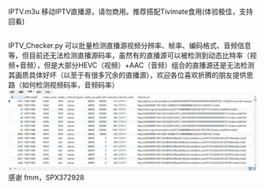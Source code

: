 IPTV.m3u 移动IPTV直播源，请勿商用。推荐搭配Tivimate食用(体验极佳，支持回看)
##
IPTV_Checker.py 可以批量检测直播源视频分辨率、帧率、编码格式、音频信息等，但目前还无法检测直播源码率，虽然有的直播源可以被检测到动态比特率（视频+音频），但是大部分HEVC（视频）+AAC（音频）组合的直播源还是无法检测其画质具体好坏（以至于有很多冗余的直播源），欢迎各位喜欢折腾的朋友提供思路（如何检测视频码率，音频码率）  
<img src="https://github.com/yue365/IPTV/blob/master/PixPin_2024-01-29_19-58-24.png"/>
感谢 fmm，SPX372928
